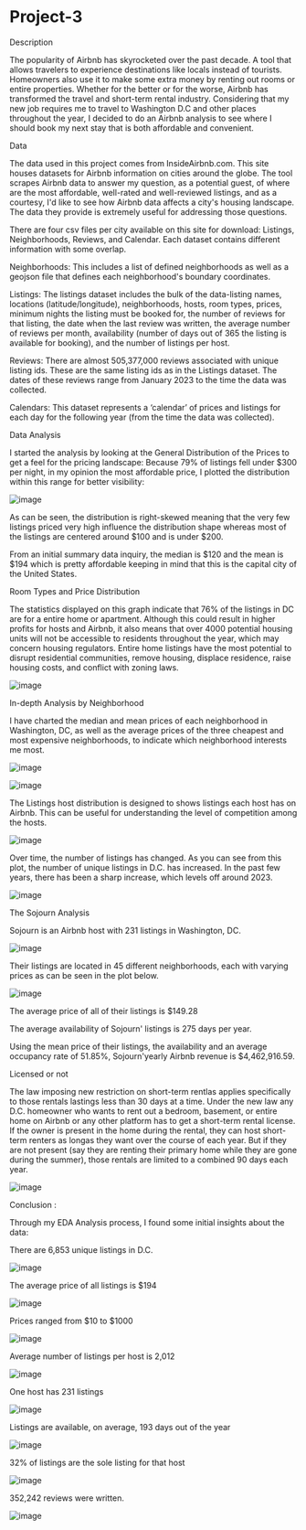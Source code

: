 # Project-3

Description


The popularity of Airbnb has skyrocketed over the past decade. A tool that allows travelers to experience destinations like locals instead of tourists. Homeowners also use it to make some extra money by renting out rooms or entire properties. Whether for the better or for the worse, Airbnb has transformed the travel and short-term rental industry.
Considering that my new job requires me to travel to Washington D.C and other places throughout the year, I decided to do an Airbnb analysis to see where I should book my next stay that is both affordable and convenient. 


Data 

The data used in this project comes from InsideAirbnb.com. This site houses datasets for Airbnb information on cities around the globe. The tool scrapes Airbnb data to answer my question, as a potential guest, of where are the most affordable, well-rated and well-reviewed listings, and as a courtesy, I'd like to see how Airbnb data affects a city's housing landscape. The data they provide is extremely useful for addressing those questions. 


There are four csv files per city available on this site for download: Listings, Neighborhoods, Reviews, and Calendar. Each dataset contains different information with some overlap.

Neighborhoods: This includes a list of defined neighborhoods as well as a geojson file that defines each neighborhood's boundary coordinates.

Listings: The listings dataset includes the bulk of the data-listing names, locations (latitude/longitude), neighborhoods, hosts, room types, prices, minimum nights the listing must be booked for, the number of reviews for that listing, the date when the last review was written, the average number of reviews per month, availability (number of days out of 365 the listing is available for booking), and the number of listings per host.

Reviews: There are almost 505,377,000 reviews associated with unique listing ids. These are the same listing ids as in the Listings dataset. The dates of these reviews range from January 2023 to the time the data was collected.

Calendars: This dataset represents a ‘calendar’ of prices and listings for each day for the following year (from the time the data was collected).




Data Analysis



I started the analysis by looking at the General Distribution of the Prices to get a feel for the pricing landscape:
Because 79% of listings fell under $300 per night, in my opinion the most affordable price, I plotted the distribution within this range for better visibility:

![image](https://github.com/magdalenaolczakalvarez/Project-3/assets/145025544/bdc4875b-c0d3-4347-8894-e48bbbf1be49)

As can be seen, the distribution is right-skewed meaning that the very few listings priced very high influence the distribution shape whereas most of the listings are centered around $100 and is under $200.

From an initial summary data inquiry, the median is $120 and the mean is $194 which is pretty affordable keeping in mind that this is the capital city of the United States. 


Room Types and Price Distribution

The statistics displayed on this graph indicate that 76% of the listings in DC are for a entire home or apartment. Although this could result in higher profits for hosts and Airbnb, it also means that over 4000 potential housing units will not be accessible to residents throughout the year, which may concern housing regulators. Entire home listings have the most potential to disrupt residential communities, remove housing, displace residence, raise housing costs, and conflict with zoning laws. 


![image](https://github.com/magdalenaolczakalvarez/Project-3/assets/145025544/7e2f554d-8515-439d-8ebc-c71de10c61f7)



In-depth Analysis by Neighborhood 

I have charted the median and mean prices of each neighborhood in Washington, DC, as well as the average prices of the three cheapest and most expensive neighborhoods, to indicate which neighborhood interests me most. 


![image](https://github.com/magdalenaolczakalvarez/Project-3/assets/145025544/50c69801-bbb1-4216-884c-f0e40403f6a5)


![image](https://github.com/magdalenaolczakalvarez/Project-3/assets/145025544/c295bf0c-4c19-479d-b2ba-a55497ec21a9)



The Listings host distribution is designed to shows listings each host has on Airbnb. This can be useful for understanding the level of competition among the hosts. 

![image](https://github.com/magdalenaolczakalvarez/Project-3/assets/145025544/56c83a38-8558-4c9e-8710-22b90b54e34f)


Over time, the number of listings has changed. As you can see from this plot, the number of unique listings in D.C. has increased. In the past few years, there has been a sharp increase, which levels off around 2023.

![image](https://github.com/magdalenaolczakalvarez/Project-3/assets/145025544/c6d2ad3a-43c1-4009-a9db-57dfb14a240e)



The Sojourn Analysis

Sojourn is an Airbnb host with 231 listings in Washington, DC. 

![image](https://github.com/magdalenaolczakalvarez/Project-3/assets/145025544/e99a52f0-c440-44b3-9011-fb25c42d4425)

Their listings are located in 45 different neighborhoods, each with varying prices as can be seen in the plot below. 

![image](https://github.com/magdalenaolczakalvarez/Project-3/assets/145025544/d09bff03-6d0b-41d3-b6f7-76584ba19077)

The average price of all of their listings is $149.28

The average availability of Sojourn' listings is 275 days per year. 

Using the mean price of their listings, the availability and an average occupancy rate of 51.85%, Sojourn'yearly Airbnb revenue is $4,462,916.59.


Licensed or not 

The law imposing new restriction on short-term rentlas applies specifically to those rentals lastings less than 30 days at a time. Under the new law any D.C. homeowner who wants to rent out a bedroom, basement, or entire home on Airbnb or any other platform has to get a short-term rental license. If the owner is present in the home during the rental, they can host short-term renters as longas they want over the course of each year. But if they are not present (say they are renting their primary home while they are gone during the summer), those rentals are limited to a combined 90 days each year.


![image](https://github.com/magdalenaolczakalvarez/Project-3/assets/145025544/f1910b3c-abf8-4c2c-8242-a362fd105963)




Conclusion : 

Through my EDA Analysis process, I found some initial insights about the data:



There are 6,853 unique listings in D.C.

![image](https://github.com/magdalenaolczakalvarez/Project-3/assets/145025544/d3078536-8820-43f5-adaa-7138be3b63d9)


The average price of all listings is $194

![image](https://github.com/magdalenaolczakalvarez/Project-3/assets/145025544/50e46713-c6a4-48ff-b506-699906a060b6)


Prices ranged from $10 to $1000


![image](https://github.com/magdalenaolczakalvarez/Project-3/assets/145025544/d219fa18-df42-4e87-abbb-c444f1f8417c)


Average number of listings per host is 2,012


![image](https://github.com/magdalenaolczakalvarez/Project-3/assets/145025544/e09091ce-3990-4e0c-9b10-4f92174c8294)


One host has 231 listings


![image](https://github.com/magdalenaolczakalvarez/Project-3/assets/145025544/3fe2d787-daa7-436a-bdef-b9a0e6baf0eb)


Listings are available, on average, 193 days out of the year


![image](https://github.com/magdalenaolczakalvarez/Project-3/assets/145025544/873da3ce-7916-42fc-b49e-c2d8785734ac)


32% of listings are the sole listing for that host

![image](https://github.com/magdalenaolczakalvarez/Project-3/assets/145025544/a641be8c-0818-40ae-bb30-f0cee173263d)


352,242 reviews were written.


![image](https://github.com/magdalenaolczakalvarez/Project-3/assets/145025544/b0b0d030-9c02-47e6-96cd-fcab0b4034db)



































